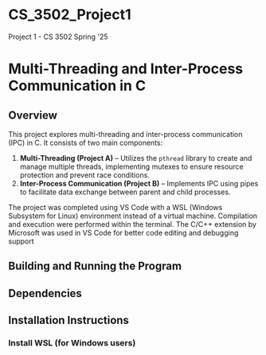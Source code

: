 # CS_3502_Project1
Project 1 - CS 3502 Spring '25
# Multi-Threading and Inter-Process Communication in C

## Overview
This project explores multi-threading and inter-process communication (IPC) in C. It consists of two main components:

1. **Multi-Threading (Project A)** – Utilizes the `pthread` library to create and manage multiple threads, implementing mutexes to ensure resource protection and prevent race conditions.
2. **Inter-Process Communication (Project B)** – Implements IPC using pipes to facilitate data exchange between parent and child processes.

The project was completed using VS Code with a WSL (Windows Subsystem for Linux) environment instead of a virtual machine. Compilation and execution were performed within the terminal. The C/C++ extension by Microsoft was used in VS Code for better code editing and debugging support

## Building and Running the Program


## Dependencies


## Installation Instructions
### Install WSL (for Windows users)
